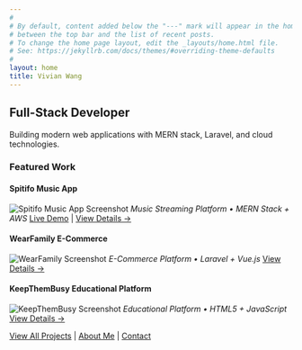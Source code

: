 ```yaml
---
#
# By default, content added below the "---" mark will appear in the home page
# between the top bar and the list of recent posts.
# To change the home page layout, edit the _layouts/home.html file.
# See: https://jekyllrb.com/docs/themes/#overriding-theme-defaults
#
layout: home
title: Vivian Wang
---
```


## Full-Stack Developer

Building modern web applications with MERN stack, Laravel, and cloud technologies.

### Featured Work

#### Spitifo Music App
![Spitifo Music App Screenshot](/assets/images/spitifo-preview.jpg)
*Music Streaming Platform • MERN Stack + AWS*
[Live Demo](https://xuanwgit.github.io/Spitifo-Music-App-React) | [View Details →](/projects#spitifo-music-app)

#### WearFamily E-Commerce
![WearFamily Screenshot](/assets/images/wearfamily-preview.jpg)
*E-Commerce Platform • Laravel + Vue.js*
[View Details →](/projects#wearfamily-e-commerce)

#### KeepThemBusy Educational Platform
![KeepThemBusy Screenshot](/assets/images/keepthembusy-preview.jpg)
*Educational Platform • HTML5 + JavaScript*
[View Details →](/projects#keepthembusy-educational-platform)

[View All Projects](/projects) | [About Me](/about) | [Contact](/contact)
